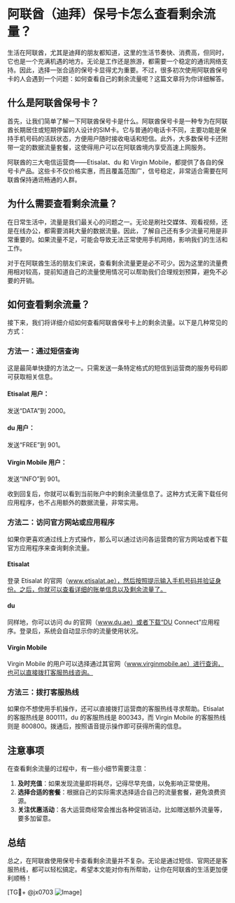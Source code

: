 # 阿联酋（迪拜）保号卡怎么查看剩余流量？

生活在阿联酋，尤其是迪拜的朋友都知道，这里的生活节奏快、消费高，但同时，它也是一个充满机遇的地方。无论是工作还是旅游，都需要一个稳定的通讯网络支持。因此，选择一张合适的保号卡显得尤为重要。不过，很多初次使用阿联酋保号卡的人会遇到一个问题：如何查看自己的剩余流量呢？这篇文章将为你详细解答。

## 什么是阿联酋保号卡？

首先，让我们简单了解一下阿联酋保号卡是什么。阿联酋保号卡是一种专为在阿联酋长期居住或短期停留的人设计的SIM卡。它与普通的电话卡不同，主要功能是保持手机号码的活跃状态，方便用户随时接收电话和短信。此外，大多数保号卡还附带一定的数据流量套餐，这使得用户可以在阿联酋境内享受高速上网服务。

阿联酋的三大电信运营商——Etisalat、du 和 Virgin Mobile，都提供了各自的保号卡产品。这些卡不仅价格实惠，而且覆盖范围广，信号稳定，非常适合需要在阿联酋保持通讯畅通的人群。

## 为什么需要查看剩余流量？

在日常生活中，流量是我们最关心的问题之一。无论是刷社交媒体、观看视频，还是在线办公，都需要消耗大量的数据流量。因此，了解自己还有多少流量可用是非常重要的。如果流量不足，可能会导致无法正常使用手机网络，影响我们的生活和工作。

对于在阿联酋生活的朋友们来说，查看剩余流量更是必不可少。因为这里的流量费用相对较高，提前知道自己的流量使用情况可以帮助我们合理规划预算，避免不必要的开销。

## 如何查看剩余流量？

接下来，我们将详细介绍如何查看阿联酋保号卡上的剩余流量。以下是几种常见的方式：

### 方法一：通过短信查询

这是最简单快捷的方法之一。只需发送一条特定格式的短信到运营商的服务号码即可获取相关信息。

#### Etisalat 用户：
发送“DATA”到 2000。

#### du 用户：
发送“FREE”到 901。

#### Virgin Mobile 用户：
发送“INFO”到 901。

收到回复后，你就可以看到当前账户中的剩余流量信息了。这种方式无需下载任何应用程序，也不占用额外的数据流量，非常实用。

### 方法二：访问官方网站或应用程序

如果你更喜欢通过线上方式操作，那么可以通过访问各运营商的官方网站或者下载官方应用程序来查询剩余流量。

#### Etisalat
登录 Etisalat 的官网（www.etisalat.ae），然后按照提示输入手机号码并验证身份。之后，你就可以查看详细的账单信息以及剩余流量了。

#### du
同样地，你可以访问 du 的官网（www.du.ae）或者下载“DU Connect”应用程序。登录后，系统会自动显示你的流量使用状况。

#### Virgin Mobile
Virgin Mobile 的用户可以选择通过其官网（www.virginmobile.ae）进行查询，也可以直接拨打客服热线咨询。

### 方法三：拨打客服热线

如果你不想使用手机操作，还可以直接拨打运营商的客服热线寻求帮助。Etisalat 的客服热线是 800111，du 的客服热线是 800343，而 Virgin Mobile 的客服热线则是 800800。拨通后，按照语音提示操作即可获得所需的信息。

## 注意事项

在查看剩余流量的过程中，有一些小细节需要注意：

1. **及时充值**：如果发现流量即将耗尽，记得尽早充值，以免影响正常使用。
2. **选择合适的套餐**：根据自己的实际需求选择适合自己的流量套餐，避免浪费资源。
3. **关注优惠活动**：各大运营商经常会推出各种促销活动，比如赠送额外流量等，要多加留意。

## 总结

总之，在阿联酋使用保号卡查看剩余流量并不复杂。无论是通过短信、官网还是客服热线，都可以轻松搞定。希望本文能对你有所帮助，让你在阿联酋的生活更加便利顺畅！

[TG💪+ @jx0703 ![Image](https://github.com/user-attachments/assets/dbca1d08-cadb-493c-b0ec-ad6f7a83f270)]